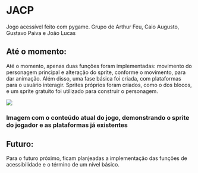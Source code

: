 # JACP
Jogo acessível feito com pygame. Grupo de Arthur Feu, Caio Augusto, Gustavo Paiva e João Lucas

## Até o momento:
Até o momento, apenas duas funções foram implementadas: movimento do personagem principal e alteração do sprite, conforme o movimento, para dar animação. Além disso, uma fase básica foi criada, com plataformas para o usuário interagir. Sprites próprios foram criados, como o dos blocos, e um sprite gratuito foi utilizado para construir o personagem.

<img src = "https://github.com/TP-Coltec-UFMG/JACP/blob/main/img/ateomomento0602.jpg">
<h3>Imagem com o conteúdo atual do jogo, demonstrando o sprite do jogador e as plataformas já existentes</h3>

## Futuro:
Para o futuro próximo, ficam planjeadas a implementação das funções de acessibilidade e o término de um nível básico.
